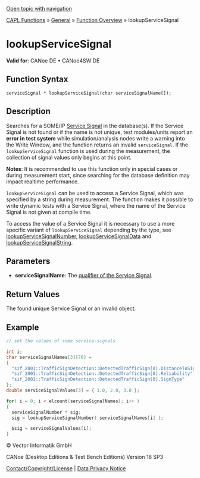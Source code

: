 [Open topic with navigation](../../../../../CANoeDEFamily.htm#Topics/CAPLFunctions/Other/Functions/CAPLfunctionlookupServiceSignal.md)

[CAPL Functions](../../CAPLfunctions.md) » [General](../CAPLGeneralStartPage.md) » [Function Overview](../CAPLfunctionsGeneralOverview.md) » lookupServiceSignal

# lookupServiceSignal

**Valid for**: CANoe DE • CANoe4SW DE

## Function Syntax

```
serviceSignal * lookupServiceSignal(char serviceSignalName[]);
```

## Description

Searches for a SOME/IP [Service Signal](../../../CANoeCANalyzer/Ethernet/ILSomeIP/ILSomeIPServiceSignals.md) in the database(s). If the Service Signal is not found or if the name is not unique, test modules/units report an **error in test system** while simulation/analysis nodes write a warning into the Write Window, and the function returns an invalid `serviceSignal`. If the `lookupServiceSignal` function is used during the measurement, the collection of signal values only begins at this point.

**Notes**: It is recommended to use this function only in special cases or during measurement start, since searching for the database definition may impact realtime performance.

`lookupServiceSignal` can be used to access a Service Signal, which was specified by a string during measurement. The function makes it possible to write dynamic tests with a Service Signal, where the name of the Service Signal is not given at compile time.

To access the value of a Service Signal it is necessary to use a more specific variant of `lookupServiceSignal` depending by the type, see [lookupServiceSignalNumber](CAPLfunctionlookupServiceSignalNumber.md), [lookupServiceSignalData](CAPLfunctionlookupServiceSignalData.md) and [lookupServiceSignalString](CAPLfunctionlookupServiceSignalString.md).

## Parameters

- **serviceSignalName**: The [qualifier of the Service Signal](../../../CANoeCANalyzer/Ethernet/ILSomeIP/ILSomeIPServiceSignals.md).

## Return Values

The found unique Service Signal or an invalid object.

## Example

```c
// set the values of some service-signals

int i;
char serviceSignalNames[3][70] = 
{ 
  "sif_2001::TrafficSignDetection::DetectedTrafficSign[0].DistanceToSign",
  "sif_2001::TrafficSignDetection::DetectedTrafficSign[0].Reliability",
  "sif_2001::TrafficSignDetection::DetectedTrafficSign[0].SignType" 
};
double serviceSignalValues[3] = { 1.0, 2.0, 3.0 };

for( i = 0; i < elcount(serviceSignalNames); i++ )
{
  serviceSignalNumber * sig;
  sig = lookupServiceSignalNumber( serviceSignalNames[i] );

  $sig = serviceSignalValues[i];
}
```

© Vector Informatik GmbH

CANoe (Desktop Editions & Test Bench Editions) Version 18 SP3

[Contact/Copyright/License](../../../Shared/ContactCopyrightLicense.md) | [Data Privacy Notice](https://www.vector.com/int/en/company/get-info/privacy-policy/)
